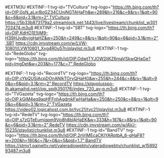 #EXTM3U
#EXTINF:-1 tvg-id="TVCultura" tvg-logo="https://th.bing.com/th?id=OIP.GsN_aLxrBoGZ34CUniNGTAHaFh&w=289&h=216&c=8&rs=1&qlt=90&o=6&pid=3.1&rm=2",TVCultura
https://5b33b873179a2.streamlock.net:1443/live/livestream/chunklist_w301703474.m3u8
#EXTINF:-1 tvg-id="SBT" tvg-logo="https://th.bing.com/th?id=OIP.KdHO1E5jM9-H39HJydbyjgHaHZ&w=250&h=249&c=8&rs=1&qlt=90&o=6&pid=3.1&rm=2",SBT
https://cdn.jmvstream.com/w/LVW-10801/LVW10801_Xvg4R0u57n/playlist.m3u8
#EXTINF:-1 tvg-id="RedeGlobo" tvg-logo="https://th.bing.com/th/id/OIP.OdwtTYJOW2ljKZ6maVSkwQHaGe?pid=ImgDet&w=203&h=177&c=7",RedeGlobo

#EXTINF:-1 tvg-id="RecordTV" tvg-logo="https://th.bing.com/th?id=OIP.cYbQUSiAcpDOnANIkTOrvQHaHG&w=255&h=244&c=8&rs=1&qlt=90&o=6&pid=3.1&rm=2",RecordTV
https://playplusspo-lh.akamaihd.net/i/pp_sp@350176/index_720_av-p.m3u8
#EXTINF:-1 tvg-id="TVGazeta" tvg-logo="https://th.bing.com/th?id=OIP.kGiM4eq9apHFFnhAgdmkFwHaHa&w=250&h=250&c=8&rs=1&qlt=90&o=6&pid=3.1&rm=2",TVGazeta
https://video02.logicahost.com.br/tvc21/tvc21/playlist.m3u8
#EXTINF:-1 tvg-id="RedeTV" tvg-logo="https://th.bing.com/th?id=OIP.s7zGTeEumlqpm9Vp8h8blAHaEK&w=333&h=187&c=8&rs=1&qlt=90&o=6&pid=3.1&rm=2",RedeTV
https://cdn.jmvstream.com/w/AVJ-15235/playlist/chunklist.m3u8
#EXTINF:-1 tvg-id="BandTV" tvg-logo="https://th.bing.com/th/id/OIP.2nViMEcaCKIYARptbA_6-gHaF8?w=200&h=180&c=7&r=0&o=5&pid=1.7",BandTV
https://stmv1.paineltv.net/valeradiowebtv/valeradiowebtv/chunklist_w1589293487.m3u8

